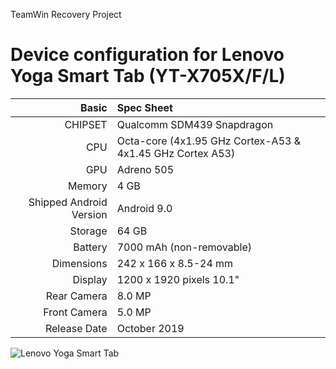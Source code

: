TeamWin Recovery Project

Device configuration for Lenovo Yoga Smart Tab (YT-X705X/F/L)
=======================================================

Basic   | Spec Sheet
-------:|:-------------------------------
CHIPSET | Qualcomm SDM439 Snapdragon
CPU     | Octa-core (4x1.95 GHz Cortex-A53 & 4x1.45 GHz Cortex A53)
GPU     | Adreno 505
Memory  | 4 GB
Shipped Android Version | Android 9.0
Storage | 64 GB
Battery | 7000 mAh (non-removable)
Dimensions | 242 x 166 x 8.5-24 mm
Display | 1200 x 1920 pixels 10.1"
Rear Camera  | 8.0 MP
Front Camera | 5.0 MP
Release Date | October 2019

![Lenovo Yoga Smart Tab](https://fdn2.gsmarena.com/vv/pics/lenovo/lenovo-yoga-smart-tab-1.jpg "Lenovo Yoga Smart Tab")
